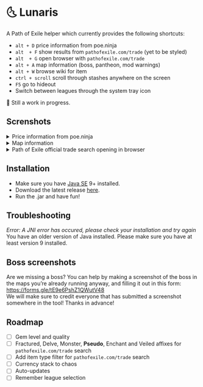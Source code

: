 # :last_quarter_moon_with_face: Lunaris

A Path of Exile helper which currently provides the following shortcuts:
- `alt + D` price information from poe.ninja
- `alt  + F` show results from `pathofexile.com/trade` (yet to be styled)
- `alt  + G` open browser with `pathofexile.com/trade`
- `alt + A` map information (boss, pantheon, mod warnings)
- `alt + W` browse wiki for item
- `ctrl + scroll` scroll through stashes anywhere on the screen
- `F5` go to hideout
- Switch between leagues through the system tray icon

:construction: Still a work in progress.

## Screnshots
<details>
<summary>Price information from poe.ninja</summary>
![Price information from poe.ninja screenshot](/screenshots/price_information_screenshot.png)
</details>

<details>
<summary>Map information</summary>
![Map information screenshot](/screenshots/map_info_screenshot.png)
</details>

<details>
<summary>Path of Exile official trade search opening in browser</summary>
![Path of Exile trade in browser screenshot](/screenshots/path_of_exile_browser_screenshot.png)
</details>

## Installation

- Make sure you have [Java SE](https://www.oracle.com/technetwork/java/javase/downloads/index.html) 9+ installed.
- Download the latest release [here](https://github.com/mtricht/lunaris/releases).
- Run the .jar and have fun!

## Troubleshooting

*Error: A JNI error has occured, please check your installation and try again*  
You have an older version of Java installed. Please make sure you have at least version 9 installed.

## Boss screenshots
Are we missing a boss? You can help by making a screenshot of the boss in the maps you’re already running anyway, and filling it out in this form: https://forms.gle/tE9e6PshZ1QWutV48  
We will make sure to credit everyone that has submitted a screenshot somewhere in the tool! Thanks in advance!

## Roadmap
- [ ] Gem level and quality
- [ ] Fractured, Delve, Monster, **Pseudo**, Enchant and Veiled affixes for `pathofexile.com/trade` search
- [ ] Add item type filter for `pathofexile.com/trade` search
- [ ] Currency stack to chaos
- [ ] Auto-updates
- [ ] Remember league selection
